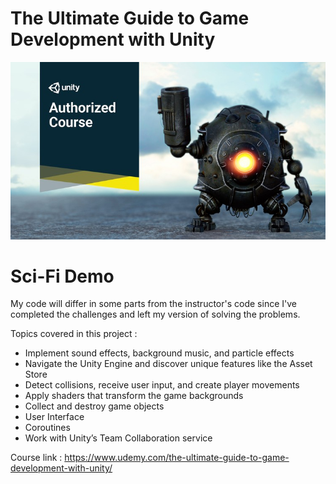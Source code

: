 # The Ultimate Guide to Game Development with Unity
![Alt text](CourseImage/tuggdwu.jpg?raw=true "Optional Title")

# Sci-Fi Demo
My code will differ in some parts from the instructor's code since I've completed the challenges and left my version of solving the problems.

Topics covered in this project : 
 - Implement sound effects, background music, and particle effects
 - Navigate the Unity Engine and discover unique features like the Asset Store
 - Detect collisions, receive user input, and create player movements
 - Apply shaders that transform the game backgrounds
 - Collect and destroy game objects
 - User Interface
 - Coroutines
 - Work with Unity’s Team Collaboration service
 
 Course link : https://www.udemy.com/the-ultimate-guide-to-game-development-with-unity/
